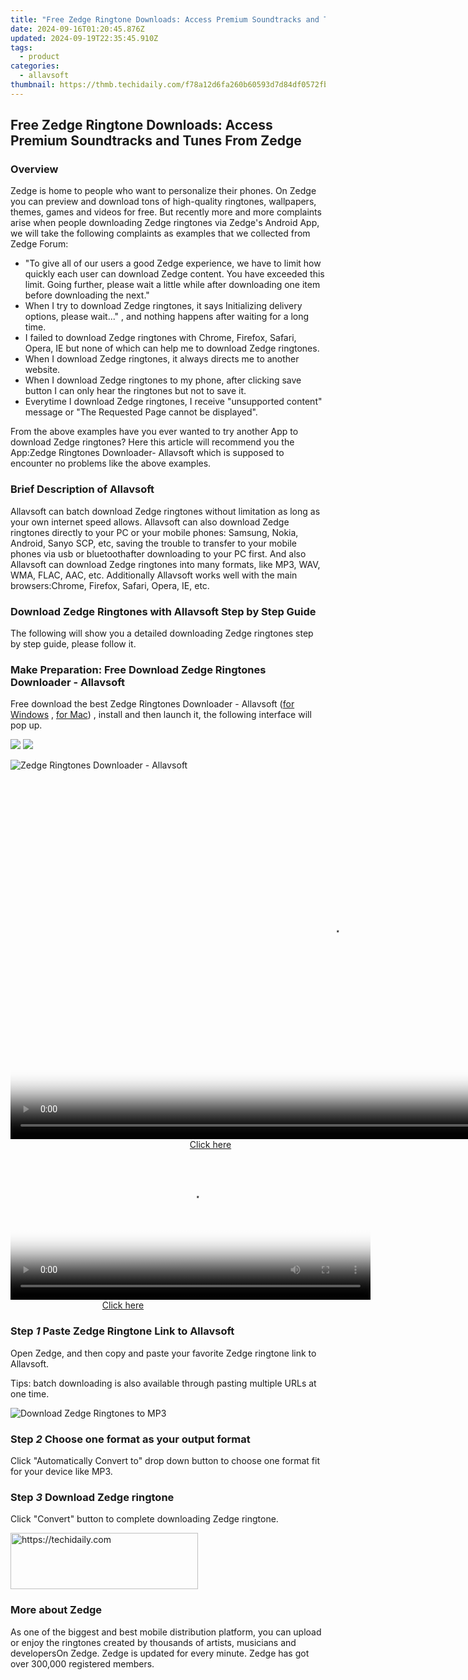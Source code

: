 ```yaml
---
title: "Free Zedge Ringtone Downloads: Access Premium Soundtracks and Tunes From Zedge"
date: 2024-09-16T01:20:45.876Z
updated: 2024-09-19T22:35:45.910Z
tags:
  - product
categories:
  - allavsoft
thumbnail: https://thmb.techidaily.com/f78a12d6fa260b60593d7d84df0572fbc03e543ca8c86ab396fe09af56299ebf.jpg
---
```


## Free Zedge Ringtone Downloads: Access Premium Soundtracks and Tunes From Zedge

### Overview

Zedge is home to people who want to personalize their phones. On Zedge you can preview and download tons of high-quality ringtones, wallpapers, themes, games and videos for free. But recently more and more complaints arise when people downloading Zedge ringtones via Zedge's Android App, we will take the following complaints as examples that we collected from Zedge Forum:

* "To give all of our users a good Zedge experience, we have to limit how quickly each user can download Zedge content. You have exceeded this limit. Going further, please wait a little while after downloading one item before downloading the next."
* When I try to download Zedge ringtones, it says Initializing delivery options, please wait..." , and nothing happens after waiting for a long time.
* I failed to download Zedge ringtones with Chrome, Firefox, Safari, Opera, IE but none of which can help me to download Zedge ringtones.
* When I download Zedge ringtones, it always directs me to another website.
* When I download Zedge ringtones to my phone, after clicking save button I can only hear the ringtones but not to save it.
* Everytime I download Zedge ringtones, I receive "unsupported content" message or "The Requested Page cannot be displayed".

From the above examples have you ever wanted to try another App to download Zedge ringtones? Here this article will recommend you the App:Zedge Ringtones Downloader- Allavsoft which is supposed to encounter no problems like the above examples.

### Brief Description of Allavsoft

Allavsoft can batch download Zedge ringtones without limitation as long as your own internet speed allows. Allavsoft can also download Zedge ringtones directly to your PC or your mobile phones: Samsung, Nokia, Android, Sanyo SCP, etc, saving the trouble to transfer to your mobile phones via usb or bluetoothafter downloading to your PC first. And also Allavsoft can download Zedge ringtones into many formats, like MP3, WAV, WMA, FLAC, AAC, etc. Additionally Allavsoft works well with the main browsers:Chrome, Firefox, Safari, Opera, IE, etc.

### Download Zedge Ringtones with Allavsoft Step by Step Guide

The following will show you a detailed downloading Zedge ringtones step by step guide, please follow it.

### Make Preparation: Free Download Zedge Ringtones Downloader - Allavsoft

Free download the best Zedge Ringtones Downloader - Allavsoft ([for Windows](https://tools.techidaily.com/allavsoft/products/) , [for Mac](https://tools.techidaily.com/allavsoft/products/)) , install and then launch it, the following interface will pop up.

[![](https://www.allavsoft.com/how-to/../images/how-to/free-download-win.jpg)](https://tools.techidaily.com/allavsoft/products/) [![](https://www.allavsoft.com/how-to/../images/how-to/free-download-mac.jpg)](https://tools.techidaily.com/allavsoft/products/)

![Zedge Ringtones Downloader - Allavsoft](https://www.allavsoft.com/how-to/../images/allavsoft/screen-shot-600.jpg)

<!-- affiliate ads begin -->
<span id="1444782">
					<video width="1024" height="576" style="cursor:pointer"
           poster="//a.impactradius-go.com/display-clicktoplayimage/1444782.png"
           onclick="if(!this.playClicked){this.play();this.setAttribute('controls',true);this.playClicked=true;}">
	   <source src="//a.impactradius-go.com/display-ad/14559-1444782">
	   <img src="//a.impactradius-go.com/display-clicktoplayimage/1444782.png" style="border: none; height: 100%; width: 100%; object-fit: contain">
	</video>
	<div style="width:640px;text-align:center"><a href="javascript:window.open(decodeURIComponent('https%3A%2F%2Fpropmoneyinc.pxf.io%2Fc%2F5597632%2F1444782%2F14559'), '_blank');void(0);">Click here</a></div>
</span>
<img height="0" width="0" src="https://imp.pxf.io/i/5597632/1444782/14559" style="position:absolute;visibility:hidden;" border="0" />
<!-- affiliate ads end -->

<!-- affiliate ads begin -->
<span id="1982459">
					<video width="576" height="240" style="cursor:pointer"
           poster="//a.impactradius-go.com/display-clicktoplayimage/1982459.png"
           onclick="if(!this.playClicked){this.play();this.setAttribute('controls',true);this.playClicked=true;}">
	   <source src="//a.impactradius-go.com/display-ad/22993-1982459">
	   <img src="//a.impactradius-go.com/display-clicktoplayimage/1982459.png" style="border: none; height: 100%; width: 100%; object-fit: contain">
	</video>
	<div style="width:360px;text-align:center"><a href="javascript:window.open(decodeURIComponent('https%3A%2F%2Fhomestyler.sjv.io%2Fc%2F5597632%2F1982459%2F22993'), '_blank');void(0);">Click here</a></div>
</span>
<img height="0" width="0" src="https://imp.pxf.io/i/5597632/1982459/22993" style="position:absolute;visibility:hidden;" border="0" />
<!-- affiliate ads end -->

### Step _1_ Paste Zedge Ringtone Link to Allavsoft

Open Zedge, and then copy and paste your favorite Zedge ringtone link to Allavsoft.

Tips: batch downloading is also available through pasting multiple URLs at one time.

![Download Zedge Ringtones to MP3](https://www.allavsoft.com/how-to/../images/how-to/zedge-ringtones-free-download/download-zedge-ringtones.jpg)

### Step _2_ Choose one format as your output format

Click "Automatically Convert to" drop down button to choose one format fit for your device like MP3.

### Step _3_ Download Zedge ringtone

Click "Convert" button to complete downloading Zedge ringtone.

<!-- affiliate ads begin -->
<a href="https://aligracehair.sjv.io/c/5597632/1972693/19272" target="_top" id="1972693">
  <img src="//a.impactradius-go.com/display-ad/19272-1972693" border="0" alt="https://techidaily.com" width="300" height="90"/>
</a>
<img height="0" width="0" src="https://aligracehair.sjv.io/i/5597632/1972693/19272" style="position:absolute;visibility:hidden;" border="0" />
<!-- affiliate ads end -->

### More about Zedge

As one of the biggest and best mobile distribution platform, you can upload or enjoy the ringtones created by thousands of artists, musicians and developersOn Zedge. Zedge is updated for every minute. Zedge has got over 300,000 registered members.

<ins class="adsbygoogle"
     style="display:block"
     data-ad-format="autorelaxed"
     data-ad-client="ca-pub-7571918770474297"
     data-ad-slot="1223367746"></ins>

<ins class="adsbygoogle"
     style="display:block"
     data-ad-client="ca-pub-7571918770474297"
     data-ad-slot="8358498916"
     data-ad-format="auto"
     data-full-width-responsive="true"></ins>
